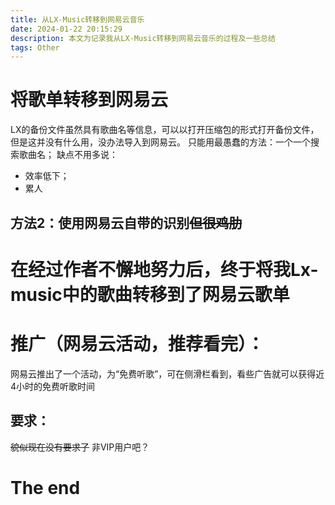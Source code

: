 ```yaml
---
title: 从LX-Music转移到网易云音乐
date: 2024-01-22 20:15:29
description: 本文为记录我从LX-Music转移到网易云音乐的过程及一些总结
tags: Other
---
```

# 将歌单转移到网易云
LX的备份文件虽然具有歌曲名等信息，可以以打开压缩包的形式打开备份文件，但是这并没有什么用，没办法导入到网易云。
只能用最愚蠢的方法：一个一个搜索歌曲名；
缺点不用多说：
- 效率低下；
- 累人
## 方法2：使用网易云自带的识别~~但很鸡肋~~
# 在经过作者不懈地努力后，终于将我Lx-music中的歌曲转移到了网易云歌单
# 推广（网易云活动，推荐看完）：
网易云推出了一个活动，为“免费听歌”，可在侧滑栏看到，看些广告就可以获得近4小时的免费听歌时间
## 要求：
~~貌似现在没有要求了~~
非VIP用户吧？
# The end